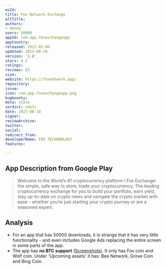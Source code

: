 ```yaml
---
wsId: 
title: Fox Network Exchange
altTitle: 
authors:
- danny
users: 50000
appId: com.app.foxexchangeapp
appCountry: 
released: 2022-03-06
updated: 2022-08-20
version: '1.8'
stars: 4.2
ratings: 
reviews: 93
size: 
website: https://foxnetwork.app/
repository: 
issue: 
icon: com.app.foxexchangeapp.png
bugbounty: 
meta: stale
verdict: nobtc
date: 2023-08-18
signer: 
reviewArchive: 
twitter: 
social: 
redirect_from: 
developerName: FOX TECHONOLOGY
features: 

---
```


## App Description from Google Play

> Welcome to the World’s #1 cryptocurrency platform ! Fox Exchange: the simple, safe way to store, trade your cryptocurrency. The leading cryptocurrency exchange for you to build your portfolio, earn yield, stay up-to-date on crypto news and navigate the crypto market with ease - whether you’re just starting your crypto journey or are a seasoned expert.

## Analysis

- For an app that has 50000 downloads, it is strange that it has very little functionality - and even includes Google Ads replacing the entire screen in some parts of the app.
- The app has **no BTC support** [(Screenshots)](https://twitter.com/BitcoinWalletz/status/1674756756558290945). It only has Fox coin and Wolf coin. Under 'Upcoming assets' it has: Bee Network, Grove Coin and Bing Coin.
